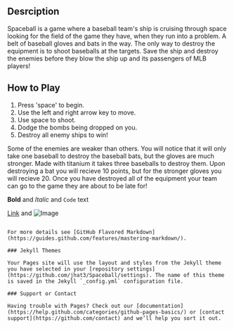 ## Desrciption
Spaceball is a game where a baseball team's ship is cruising through space looking for the field of the game they have, when they run into a problem. A belt of baseball gloves and bats in the way. The only way to destroy the equipment is to shoot baseballs at the targets. Save the ship and destroy the enemies before they blow the ship up and its passengers of MLB players!

## How to Play
1. Press 'space' to begin.
2. Use the left and right arrow key to move.
3. Use space to shoot.
4. Dodge the bombs being dropped on you.
5. Destroy all enemy ships to win!

Some of the enemies are weaker than others. You will notice that it will only take one baseball to destroy the baseball bats, but the gloves are much stronger. Made with titanium it takes three baseballs to destroy them. Upon destroying a bat you will recieve 10 points, but for the stronger gloves you will recieve 20. Once you have destroyed all of the equipment your team can go to the game they are about to be late for!

**Bold** and _Italic_ and `Code` text

[Link](url) and ![Image](src)
```

For more details see [GitHub Flavored Markdown](https://guides.github.com/features/mastering-markdown/).

### Jekyll Themes

Your Pages site will use the layout and styles from the Jekyll theme you have selected in your [repository settings](https://github.com/jhat3/Spaceball/settings). The name of this theme is saved in the Jekyll `_config.yml` configuration file.

### Support or Contact

Having trouble with Pages? Check out our [documentation](https://help.github.com/categories/github-pages-basics/) or [contact support](https://github.com/contact) and we’ll help you sort it out.
